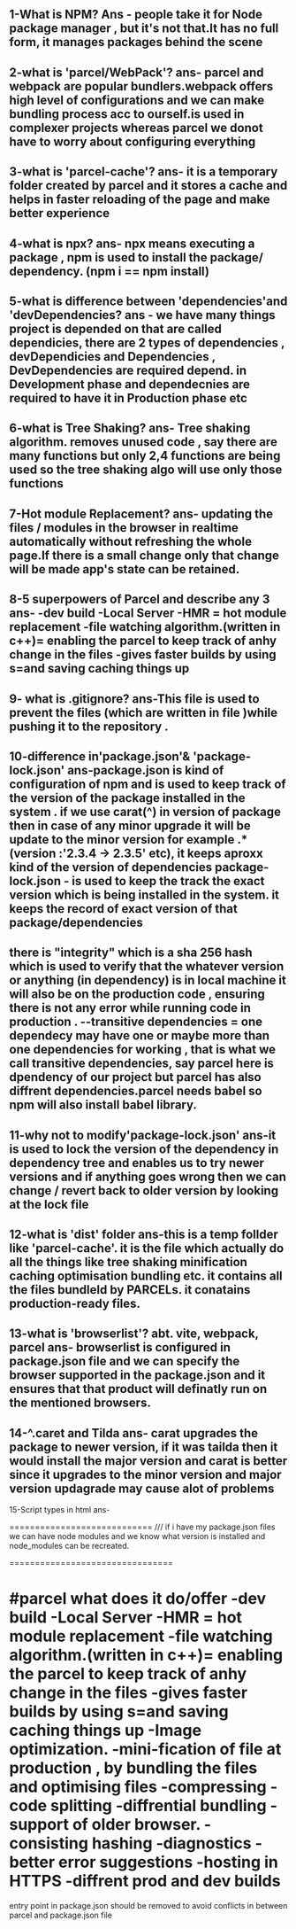 1-What is NPM?
Ans - people take it for Node package manager , but it's not that.It has no full form, it manages packages behind the scene 
------------------------------------

2-what is 'parcel/WebPack'?
ans- parcel and webpack are popular bundlers.webpack offers high level of configurations and we can make bundling process acc to ourself.is used in complexer projects whereas parcel we donot have to worry about configuring everything 
------------------------------

3-what is 'parcel-cache'?
ans- it is a temporary folder created by parcel and it stores a cache and helps in faster reloading of the page and make better experience
--------------------------------

4-what is npx?
ans- npx means executing a package , npm is used to install the package/ dependency. (npm i == npm install)
---------------------

5-what is difference between 'dependencies'and 'devDependencies?
ans - we have many things project is depended on that are called dependicies, there are 2 types of dependencies , devDependicies and Dependencies , DevDependencies are required depend. in Development phase and dependecnies are required to have it in Production phase etc
-------------------------------

6-what is Tree Shaking?
ans- Tree shaking algorithm. removes unused code , say there are many functions but only 2,4 functions are being used so the tree shaking algo will use only those functions
---------------------------

7-Hot module Replacement?
ans- updating the files / modules in the browser in realtime automatically without refreshing the whole page.If there is a small change only that change will be made app's state can be retained.
----------------------------------

8-5 superpowers of Parcel and describe any 3
ans- -dev build
-Local Server
-HMR = hot module replacement
-file watching algorithm.(written in c++)= enabling the parcel to keep track of anhy change in the files 
-gives faster builds by using s=and saving caching things up
--------------------------------------

9- what is .gitignore?
ans-This file is used to prevent the files (which are written in file )while pushing it to the repository .
-------------------------------------------

10-difference in'package.json'& 'package-lock.json'
ans-package.json is kind of configuration of npm and is used to keep track of the version of the package installed in the system . if we use carat(^) in version of package then in case of any minor upgrade it will be update to the minor version for example .*(version :'2.3.4 -> 2.3.5'  etc), it keeps aproxx kind of the version of dependencies
package-lock.json - is used to keep the track the exact version which is being installed in the system. it keeps the record of exact version of that package/dependencies
--
there is "integrity" which is a sha 256 hash which is used to verify that the whatever version or anything (in dependency) is in local machine it will also be on the production code , ensuring there is not any error while running code in production .
--transitive dependencies = one dependecy may have one or maybe more than one dependencies for working , that is what we call transitive dependencies, say parcel here  is dpendency of our project but parcel has also diffrent dependencies.parcel needs babel so npm will also install babel library.
-----------------------------------------------

11-why not to modify'package-lock.json'
ans-it is used to lock the version of the dependency in dependency tree and enables us to try newer versions and if anything goes wrong then we can change / revert back to older version by looking at the lock file
----------------------------------------------------

12-what is 'dist' folder
ans-this is a temp follder like 'parcel-cache'. it is the file which actually do all the things like tree shaking minification caching optimisation bundling etc. it contains all the files bundleld by PARCELs. it conatains production-ready files.
----------------------------------------------------

13-what is 'browserlist'? abt. vite, webpack, parcel
ans- browserlist is configured in package.json file and we can specify the browser supported in the package.json and it ensures that that product will definatly run on the mentioned browsers.
---------------------------------------------------

14-^.caret and Tilda
ans- carat upgrades the package to newer version, if it was tailda then it would install the major version and carat is better since it upgrades to the minor version and major version updagrade may cause alot of problems 
----------------------------------------------------

15-Script types in html
ans-


============================
/// if i have my package.json files we can have node modules and we know what version is installed and node_modules can be recreated.

================================

#parcel 
what does it do/offer
-dev build
-Local Server
-HMR = hot module replacement
-file watching algorithm.(written in c++)= enabling the parcel to keep track of anhy change in the files 
-gives faster builds by using s=and saving caching things up
-Image optimization.
-mini-fication of file at production , by bundling the files and optimising files 
-compressing 
-code splitting
-diffrential bundling - support of older browser.
-consisting hashing
-diagnostics - better error suggestions
-hosting in HTTPS
-diffrent prod and dev builds
===============================
entry point in package.json should be removed to avoid conflicts in between parcel and package.json file 